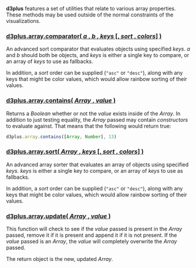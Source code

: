 **d3plus** features a set of utilities that relate to various array properties. These methods may be used outside of the normal constraints of the visualizations.

### <a name="comparator" href="#comparator">d3plus.array.comparator( *a* , *b* , *keys* [, *sort* , *colors*] )</a>

An advanced sort comparator that evaluates objects using specified *keys*. *a* and *b* should both be objects, and *keys* is either a single key to compare, or an array of *keys* to use as fallbacks.

In addition, a *sort* order can be supplied (`"asc"` or `"desc"`), along with any keys that might be color values, which would allow rainbow sorting of their values.

### <a name="contains" href="#contains">d3plus.array.contains( *Array* , *value* )</a>

Returns a *Boolean* whether or not the *value* exists inside of the *Array*. In addition to just testing equality, the *Array* passed may contain *constructors* to evaluate against. That means that the following would return true:

```js
d3plus.array.contains([Array, Number], 13)
```

### <a name="sort" href="#sort">d3plus.array.sort( *Array* , *keys* [, *sort* , *colors*] )</a>

An advanced array sorter that evaluates an array of objects using specified *keys*. *keys* is either a single key to compare, or an array of *keys* to use as fallbacks.

In addition, a *sort* order can be supplied (`"asc"` or `"desc"`), along with any keys that might be color values, which would allow rainbow sorting of their values.

### <a name="update" href="#update">d3plus.array.update( *Array* , *value* )</a>

This function will check to see if the *value* passed is present in the *Array* passed, remove it if it is present and append it if it is not present. If the *value* passed is an *Array*, the *value* will completely overwrite the *Array* passed.

The return object is the new, updated *Array*.
